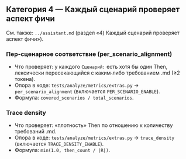 ## Категория 4 — Каждый сценарий проверяет аспект фичи

См. также: `../assistant.md` (раздел «4) Каждый сценарий проверяет аспект фичи»).

### Пер‑сценарное соответствие (per_scenario_alignment)
- Что проверяет: у каждого `Сценарий:` есть хотя бы один Then, лексически пересекающийся с каким‑либо требованием .md (≥2 токена).
- Опора в коде: `tests/analyze/metrics/extras.py` → `per_scenario_alignment` (включается `PER_SCENARIO_ENABLE`).
- Формула: `covered_scenarios / total_scenarios`.

### Trace density
- Что проверяет: «плотность» Then по отношению к количеству требований .md.
- Опора в коде: `tests/analyze/metrics/extras.py` → `trace_density` (включается `TRACE_DENSITY_ENABLE`).
- Формула: `min(1.0, then_count / |R|)`.



